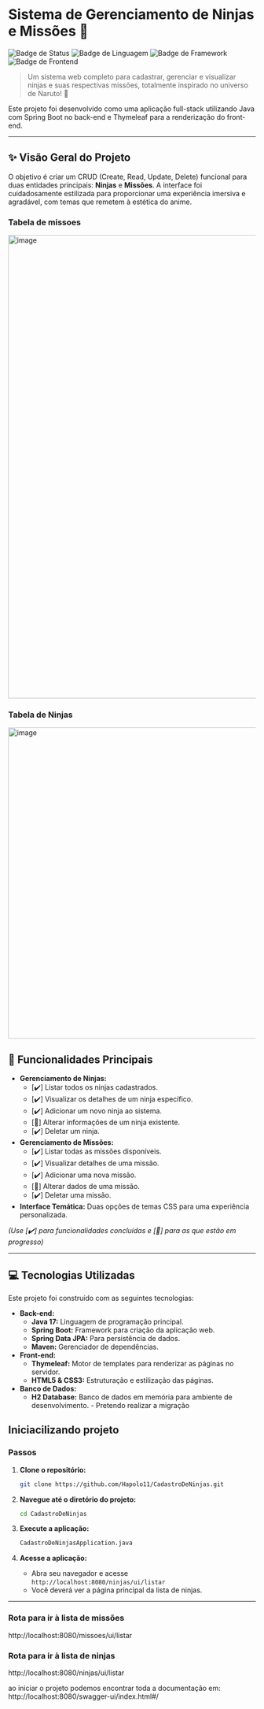 # Sistema de Gerenciamento de Ninjas e Missões 🥷

![Badge de Status](https://img.shields.io/badge/status-em%20desenvolvimento-yellow)
![Badge de Linguagem](https://img.shields.io/badge/linguagem-Java-blue?logo=java)
![Badge de Framework](https://img.shields.io/badge/framework-Spring%20Boot-green?logo=spring)
![Badge de Frontend](https://img.shields.io/badge/frontend-Thymeleaf-orange)

> Um sistema web completo para cadastrar, gerenciar e visualizar ninjas e suas respectivas missões, totalmente inspirado no universo de Naruto! 🍥

Este projeto foi desenvolvido como uma aplicação full-stack utilizando Java com Spring Boot no back-end e Thymeleaf para a renderização do front-end.

---

## ✨ Visão Geral do Projeto

O objetivo é criar um CRUD (Create, Read, Update, Delete) funcional para duas entidades principais: **Ninjas** e **Missões**. A interface foi cuidadosamente estilizada para proporcionar uma experiência imersiva e agradável, com temas que remetem à estética do anime.


### Tabela de missoes
<img width="1910" height="941" alt="image" src="https://github.com/user-attachments/assets/d35b4c98-31a7-46fa-b362-e8a19a7bb7ee" />

### Tabela de Ninjas
<img width="1358" height="632" alt="image" src="https://github.com/user-attachments/assets/852056ca-eb07-47f5-9bc0-20a4d49e21df" />




## 🚀 Funcionalidades Principais

-   **Gerenciamento de Ninjas:**
    -   [✔️] Listar todos os ninjas cadastrados.
    -   [✔️] Visualizar os detalhes de um ninja específico.
    -   [✔️] Adicionar um novo ninja ao sistema.
    -   [🚧] Alterar informações de um ninja existente.
    -   [✔️] Deletar um ninja.
-   **Gerenciamento de Missões:**
    -   [✔️] Listar todas as missões disponíveis.
    -   [✔️] Visualizar detalhes de uma missão.
    -   [✔️] Adicionar uma nova missão.
    -   [🚧] Alterar dados de uma missão.
    -   [✔️] Deletar uma missão.
-   **Interface Temática:** Duas opções de temas CSS para uma experiência personalizada.

*(Use [✔️] para funcionalidades concluídas e [🚧] para as que estão em progresso)*

---

## 💻 Tecnologias Utilizadas

Este projeto foi construído com as seguintes tecnologias:

-   **Back-end:**
    -   **Java 17:** Linguagem de programação principal.
    -   **Spring Boot:** Framework para criação da aplicação web.
    -   **Spring Data JPA:** Para persistência de dados.
    -   **Maven:** Gerenciador de dependências.
-   **Front-end:**
    -   **Thymeleaf:** Motor de templates para renderizar as páginas no servidor.
    -   **HTML5 & CSS3:** Estruturação e estilização das páginas.
-   **Banco de Dados:**
    -   **H2 Database:** Banco de dados em memória para ambiente de desenvolvimento. - Pretendo realizar a migração

## Iniciacilizando projeto 

### Passos

1.  **Clone o repositório:**
    ```bash
    git clone https://github.com/Hapolo11/CadastroDeNinjas.git
    ```

2.  **Navegue até o diretório do projeto:**
    ```bash
    cd CadastroDeNinjas
    ```

3.  **Execute a aplicação:**
    ```bash
    CadastroDeNinjasApplication.java
    ```

4.  **Acesse a aplicação:**
    -   Abra seu navegador e acesse `http://localhost:8080/ninjas/ui/listar`
    -   Você deverá ver a página principal da lista de ninjas.

---

### Rota para ir à lista de missões
http://localhost:8080/missoes/ui/listar 

### Rota para ir à lista de ninjas
http://localhost:8080/ninjas/ui/listar


ao iniciar o projeto podemos encontrar toda a documentação em: http://localhost:8080/swagger-ui/index.html#/




